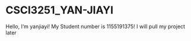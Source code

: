 # CSCI3251_YAN-JIAYI
Hello, I‘m yanjiayi!
My Student number is 1155191375!
I will pull my project later
